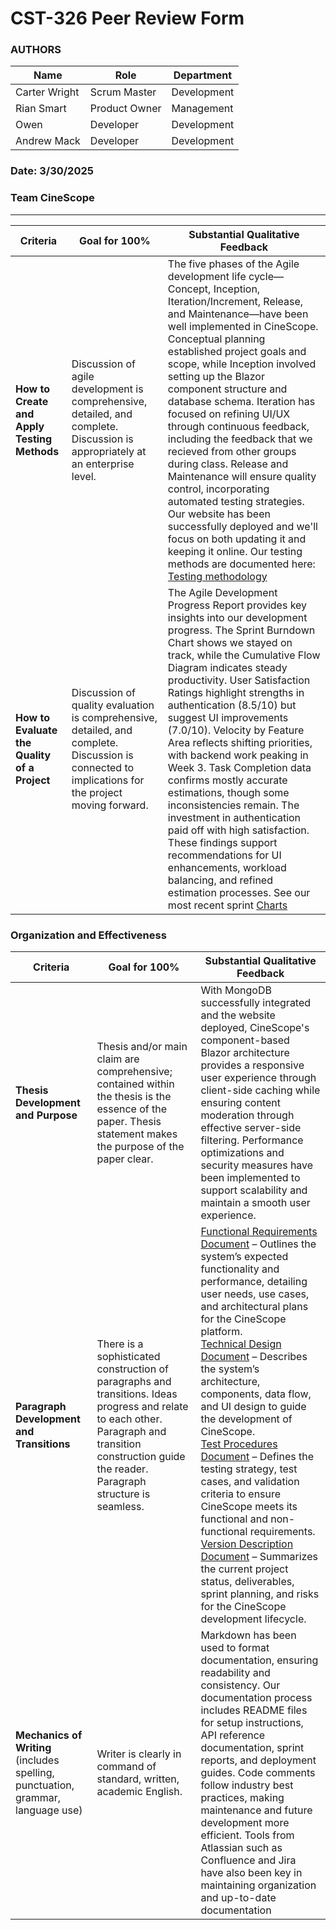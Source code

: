 # CST-326 Peer Review Form

### AUTHORS

| Name | Role | Department |
|------|------|------------|
| Carter Wright | Scrum Master | Development |
| Rian Smart | Product Owner | Management |
| Owen | Developer | Development |
| Andrew Mack | Developer | Development |
### Date: 3/30/2025
### Team CineScope

---
| Criteria | Goal for 100% | Substantial Qualitative Feedback |
|----------|---------------|--------------------------------|
| **How to Create and Apply Testing Methods** | Discussion of agile development is comprehensive, detailed, and complete. Discussion is appropriately at an enterprise level. | The five phases of the Agile development life cycle—Concept, Inception, Iteration/Increment, Release, and Maintenance—have been well implemented in CineScope. Conceptual planning established project goals and scope, while Inception involved setting up the Blazor component structure and database schema. Iteration has focused on refining UI/UX through continuous feedback, including the feedback that we recieved from other groups during class. Release and Maintenance will ensure quality control, incorporating automated testing strategies. Our website has been successfully deployed and we'll focus on both updating it and keeping it online. Our testing methods are documented here: [Testing methodology](https://github.com/omniV1/CineScope/blob/main/Documents/milestone4-test-procedures-gcu.md)|
| **How to Evaluate the Quality of a Project** | Discussion of quality evaluation is comprehensive, detailed, and complete. Discussion is connected to implications for the project moving forward. | The Agile Development Progress Report provides key insights into our development progress. The Sprint Burndown Chart shows we stayed on track, while the Cumulative Flow Diagram indicates steady productivity. User Satisfaction Ratings highlight strengths in authentication (8.5/10) but suggest UI improvements (7.0/10). Velocity by Feature Area reflects shifting priorities, with backend work peaking in Week 3. Task Completion data confirms mostly accurate estimations, though some inconsistencies remain. The investment in authentication paid off with high satisfaction. These findings support recommendations for UI enhancements, workload balancing, and refined estimation processes. See our most recent sprint [Charts](https://github.com/omniV1/CineScope/blob/main/Documents/Sprint1-Charts.md)|

### Organization and Effectiveness

| Criteria | Goal for 100% | Substantial Qualitative Feedback |
|----------|---------------|--------------------------------|
| **Thesis Development and Purpose** | Thesis and/or main claim are comprehensive; contained within the thesis is the essence of the paper. Thesis statement makes the purpose of the paper clear. |With MongoDB successfully integrated and the website deployed, CineScope's component-based Blazor architecture provides a responsive user experience through client-side caching while ensuring content moderation through effective server-side filtering. Performance optimizations and security measures have been implemented to support scalability and maintain a smooth user experience.|
| **Paragraph Development and Transitions** | There is a sophisticated construction of paragraphs and transitions. Ideas progress and relate to each other. Paragraph and transition construction guide the reader. Paragraph structure is seamless. | [Functional Requirements Document](https://github.com/omniV1/CineScope/blob/main/Documents/milestone2-Functional-Requirements-document.md) – Outlines the system’s expected functionality and performance, detailing user needs, use cases, and architectural plans for the CineScope platform.<br>[Technical Design Document](https://github.com/omniV1/CineScope/blob/main/Documents/milestone3-Technical-Design.md) – Describes the system’s architecture, components, data flow, and UI design to guide the development of CineScope.<br>[Test Procedures Document](https://github.com/omniV1/CineScope/blob/main/Documents/milestone4-test-procedures-gcu.md) – Defines the testing strategy, test cases, and validation criteria to ensure CineScope meets its functional and non-functional requirements.<br>[Version Description Document](https://github.com/omniV1/CineScope/blob/main/Documents/milestone4-version-description.md) – Summarizes the current project status, deliverables, sprint planning, and risks for the CineScope development lifecycle. |
| **Mechanics of Writing** (includes spelling, punctuation, grammar, language use) | Writer is clearly in command of standard, written, academic English. | Markdown has been used to format documentation, ensuring readability and consistency. Our documentation process includes README files for setup instructions, API reference documentation, sprint reports, and deployment guides. Code comments follow industry best practices, making maintenance and future development more efficient. Tools from Atlassian such as Confluence and Jira have also been key in maintaining organization and up-to-date documentation |

